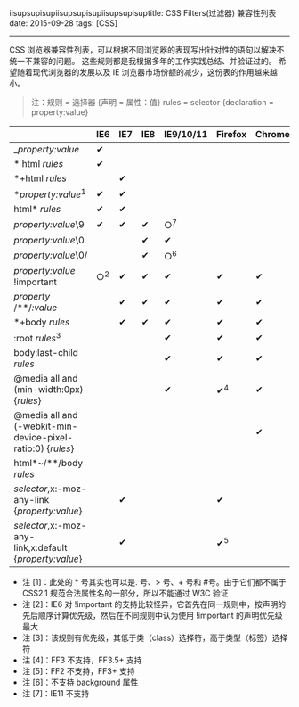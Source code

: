 iisupsupisupiisupsupisupiisupsupisuptitle: CSS Filters(过滤器) 兼容性列表
date: 2015-09-28
tags: [CSS]

---

CSS 浏览器兼容性列表，可以根据不同浏览器的表现写出针对性的语句以解决不统一不兼容的问题。
这些规则都是我根据多年的工作实践总结、并验证过的。
希望随着现代浏览器的发展以及 IE 浏览器市场份额的减少，这份表的作用越来越小。

> 注：规则 = 选择器 {声明 = 属性：值}
> rules = selector {declaration = property:value}

|                                                                   | IE6           | IE7      | IE8      | IE9/10/11     | Firefox              | Chrome   | Safari   |
| ----------------------------------------------------------------- | ------------- | -------- | -------- | ------------- | -------------------- | -------- | -------- |
| \_<i>property:value</i>                                           | &#10004;      | &nbsp;   | &nbsp;   | &nbsp;        | &nbsp;               | &nbsp;   | &nbsp;   |
| \* html <i>rules</i>                                              | &#10004;      | &nbsp;   | &nbsp;   | &nbsp;        | &nbsp;               | &nbsp;   | &nbsp;   |
| \*+html <i>rules</i>                                              | &nbsp;        | &#10004; | &nbsp;   | &nbsp;        | &nbsp;               | &nbsp;   | &nbsp;   |
| \*<i>property:value</i><sup>1</sup>                               | &#10004;      | &#10004; | &nbsp;   | &nbsp;        | &nbsp;               | &nbsp;   | &nbsp;   |
| html\* <i>rules</i>                                               | &#10004;      | &#10004; | &nbsp;   | &nbsp;        | &nbsp;               | &nbsp;   | &#10004; |
| <i>property:value</i>\9                                           | &#10004;      | &#10004; | &#10004; | ○<sup>7</sup> | &nbsp;               | &nbsp;   | &nbsp;   |
| <i>property:value</i>\0                                           | &nbsp;        | &nbsp;   | &#10004; | &#10004;      | &nbsp;               | &nbsp;   | &nbsp;   |
| <i>property:value</i>\0/                                          | &nbsp;        | &nbsp;   | &#10004; | ○<sup>6</sup> | &nbsp;               | &nbsp;   | &nbsp;   |
| <i>property:value</i> !important                                  | ○<sup>2</sup> | &#10004; | &#10004; | &#10004;      | &#10004;             | &#10004; | &#10004; |
| <i>property</i> /\*\*/<i>:value</i>                               | &nbsp;        | &#10004; | &#10004; | &#10004;      | &#10004;             | &#10004; | &#10004; |
| \*+body <i>rules</i>                                              | &nbsp;        | &#10004; | &#10004; | &#10004;      | &#10004;             | &#10004; | &#10004; |
| :root <i>rules</i><sup>3</sup>                                    | &nbsp;        | &nbsp;   | &nbsp;   | &#10004;      | &#10004;             | &#10004; | &#10004; |
| body:last-child <i>rules</i>                                      | &nbsp;        | &nbsp;   | &nbsp;   | &#10004;      | &#10004;             | &#10004; | &#10004; |
| @media all and (min-width:0px) {<i>rules</i>}                     | &nbsp;        | &nbsp;   | &nbsp;   | &#10004;      | &#10004;<sup>4</sup> | &#10004; | &#10004; |
| @media all and (-webkit-min-device-pixel-ratio:0) {<i>rules</i>}  | &nbsp;        | &nbsp;   | &nbsp;   | &nbsp;        | &nbsp;               | &#10004; | &#10004; |
| html\*~/\*\*/body <i>rules</i>                                    | &nbsp;        | &nbsp;   | &nbsp;   | &nbsp;        | &nbsp;               | &nbsp;   | &#10004; |
| <i>selector</i>,x:-moz-any-link {<i>property:value</i>}           | &nbsp;        | &#10004; | &nbsp;   | &nbsp;        | &#10004;             | &nbsp;   | &nbsp;   |
| <i>selector</i>,x:-moz-any-link,x:default {<i>property:value</i>} | &nbsp;        | &#10004; | &nbsp;   | &nbsp;        | &#10004;<sup>5</sup> | &nbsp;   | &nbsp;   |

-   注 [1]：此处的 \* 号其实也可以是. 号、> 号、+ 号和 #号。由于它们都不属于 CSS2.1 规范合法属性名的一部分，所以不能通过 W3C 验证
-   注 [2]：IE6 对 !important 的支持比较怪异，它首先在同一规则中，按声明的先后顺序计算优先级，然后在不同规则中认为使用 !important 的声明优先级最大
-   注 [3]：该规则有优先级，其低于类（class）选择符，高于类型（标签）选择符
-   注 [4]：FF3 不支持，FF3.5+ 支持
-   注 [5]：FF2 不支持，FF3+ 支持
-   注 [6]：不支持 background 属性
-   注 [7]：IE11 不支持
